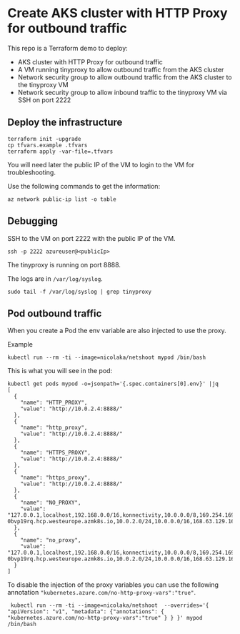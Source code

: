 # Create AKS cluster with HTTP Proxy for outbound traffic

This repo is a Terraform demo to deploy:
* AKS cluster with HTTP Proxy for outbound traffic
* A VM running tinyproxy to allow outbound traffic from the AKS cluster
* Network security group to allow outbound traffic from the AKS cluster to the tinyproxy VM
* Network security group to allow inbound traffic to the tinyproxy VM via SSH on port 2222


## Deploy the infrastructure

```
terraform init -upgrade
cp tfvars.example .tfvars
terraform apply -var-file=.tfvars
```

You will need later the public IP of the VM to login to the VM for troubleshooting.

Use the following commands to get the information:

```
az network public-ip list -o table
```

## Debugging

SSH to the VM on port 2222 with the public IP of the VM.

```
ssh -p 2222 azureuser@<publicIp>
```

The tinyproxy is running on port 8888.

The logs are in `/var/log/syslog`.

`sudo tail -f /var/log/syslog | grep tinyproxy`


## Pod outbound traffic

When you create a Pod the env variable are also injected to use the proxy.

Example
```
kubectl run --rm -ti --image=nicolaka/netshoot mypod /bin/bash
```

This is what you will see in the pod:

```
kubectl get pods mypod -o=jsonpath='{.spec.containers[0].env}' |jq
[
  {
    "name": "HTTP_PROXY",
    "value": "http://10.0.2.4:8888/"
  },
  {
    "name": "http_proxy",
    "value": "http://10.0.2.4:8888/"
  },
  {
    "name": "HTTPS_PROXY",
    "value": "http://10.0.2.4:8888/"
  },
  {
    "name": "https_proxy",
    "value": "http://10.0.2.4:8888/"
  },
  {
    "name": "NO_PROXY",
    "value": "127.0.0.1,localhost,192.168.0.0/16,konnectivity,10.0.0.0/8,169.254.169.254,myakscluster-0bvp19rq.hcp.westeurope.azmk8s.io,10.0.2.0/24,10.0.0.0/16,168.63.129.16"
  },
  {
    "name": "no_proxy",
    "value": "127.0.0.1,localhost,192.168.0.0/16,konnectivity,10.0.0.0/8,169.254.169.254,myakscluster-0bvp19rq.hcp.westeurope.azmk8s.io,10.0.2.0/24,10.0.0.0/16,168.63.129.16"
  }
]
```

To disable the injection of the proxy variables you can use the following annotation `"kubernetes.azure.com/no-http-proxy-vars":"true"`.

```
 kubectl run --rm -ti --image=nicolaka/netshoot  --overrides='{ "apiVersion": "v1", "metadata": {"annotations": { "kubernetes.azure.com/no-http-proxy-vars":"true" } } }' mypod /bin/bash
 ```
